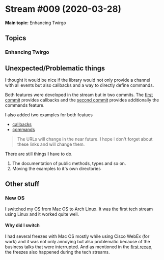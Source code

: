 # Stream #009 (2020-03-28)

**Main topic:** Enhancing Twirgo

## Topics

### Enhancing Twirgo

## Unexpected/Problematic things

I thought it would be nice if the library would not only provide a channel with all events but also callbacks and a way to directly define commands.

Both features were developed in the stream but in two commits. The [first commit](https://github.com/curi0s/twirgo/commit/264f32367a4be9c058be2d3e11366ce02c99c64d) provides callbacks and the [second commit](https://github.com/curi0s/twirgo/commit/ece20fe740ebff0f0cba009ff175bdb78e68431d) provides additionally the commands feature.

I also added two examples for both featues

* [callbacks](https://github.com/curi0s/twirgo/blob/master/examples/using_callbacks.go)
* [commands](https://github.com/curi0s/twirgo/blob/master/examples/using_commands.go)

> The URLs will change in the near future. I hope I don't forget about these links and will change them.

There are still things I have to do.

1. The documentation of public methods, types and so on.
2. Moving the examples to it's own directories

## Other stuff

### New OS

I switched my OS from Mac OS to Arch Linux. It was the first tech stream using Linux and it worked quite well.

#### Why did I switch

I had several freezes with Mac OS mostly while using Cisco WebEx (for work) and it was not only annoying but also problematic because of the business talks that were interrupted. And as mentioned in the [first recap](stream%20recaps/2020-02-15/README.md), the freezes also happened during the tech streams.
